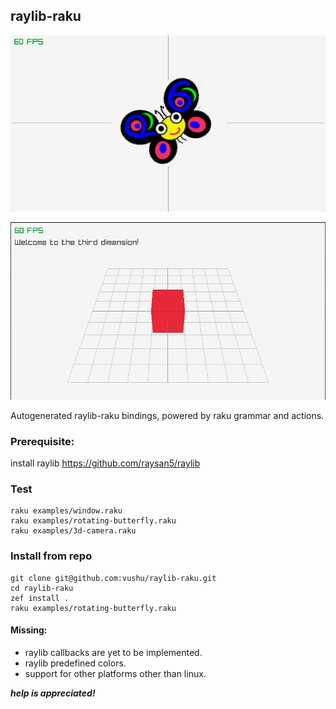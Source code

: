 ## raylib-raku

![Rotating Camelia](examples/camelia-rotating.gif)

![3d camera](examples/3dcamera-example.png)

Autogenerated raylib-raku bindings, powered by raku grammar and
actions.

### Prerequisite:
install raylib
https://github.com/raysan5/raylib

### Test
```
raku examples/window.raku
raku examples/rotating-butterfly.raku
raku examples/3d-camera.raku
```
### Install from repo
```
git clone git@github.com:vushu/raylib-raku.git
cd raylib-raku 
zef install .
raku examples/rotating-butterfly.raku
```

#### Missing:
- raylib callbacks are yet to be implemented.
- raylib predefined colors.
- support for other platforms other than linux.


***help is appreciated!***
